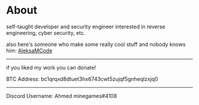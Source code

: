 # About
self-taught developer and security engineer interested in reverse engineering, cyber security, etc.

also here's someone who make some really cool stuff and nobody knows him: <a href="https://github.com/AleksaMCode">AleksaMCode</a>
__________________________________________________

if you liked my work you can donate!

BTC Address: bc1qrqxd8dtuet3hx6743cwt5zujqf5gnheqlzxjq0

___________________________________________________

Discord Username: Ahmed minegames#4108
